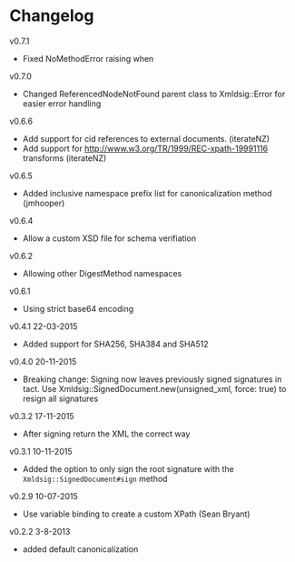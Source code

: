 # Changelog
v0.7.1
- Fixed NoMethodError raising when

v0.7.0
- Changed ReferencedNodeNotFound parent class to Xmldsig::Error for easier error handling

v0.6.6
- Add support for cid references to external documents. (iterateNZ)
- Add support for http://www.w3.org/TR/1999/REC-xpath-19991116 transforms (iterateNZ)

v0.6.5
- Added inclusive namespace prefix list for canonicalization method (jmhooper)

v0.6.4
- Allow a custom XSD file for schema verifiation

v0.6.2
- Allowing other DigestMethod namespaces

v0.6.1
- Using strict base64 encoding

v0.4.1 22-03-2015
- Added support for SHA256, SHA384 and SHA512

v0.4.0 20-11-2015
- Breaking change: Signing now leaves previously signed signatures in tact. Use Xmldsig::SignedDocument.new(unsigned_xml, force: true) to resign all signatures

v0.3.2 17-11-2015
- After signing return the XML the correct way

v0.3.1 10-11-2015
- Added the option to only sign the root signature with the `Xmldsig::SignedDocument#sign` method

v0.2.9 10-07-2015
- Use variable binding to create a custom XPath (Sean Bryant)

v0.2.2 3-8-2013
- added default canonicalization
